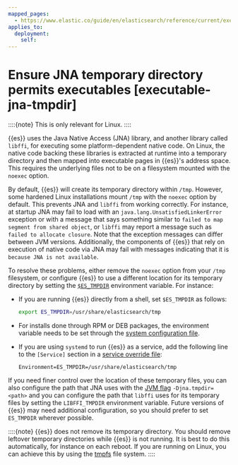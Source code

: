 ```yaml
---
mapped_pages:
  - https://www.elastic.co/guide/en/elasticsearch/reference/current/executable-jna-tmpdir.html
applies_to:
  deployment:
    self:
---
```


# Ensure JNA temporary directory permits executables [executable-jna-tmpdir]

::::{note} 
This is only relevant for Linux.
::::


{{es}} uses the Java Native Access (JNA) library, and another library called `libffi`, for executing some platform-dependent native code. On Linux, the native code backing these libraries is extracted at runtime into a temporary directory and then mapped into executable pages in {{es}}'s address space. This requires the underlying files not to be on a filesystem mounted with the `noexec` option.

By default, {{es}} will create its temporary directory within `/tmp`. However, some hardened Linux installations mount `/tmp` with the `noexec` option by default. This prevents JNA and `libffi` from working correctly. For instance, at startup JNA may fail to load with an `java.lang.UnsatisfiedLinkerError` exception or with a message that says something similar to `failed to map segment from shared object`, or `libffi` may report a message such as `failed to allocate closure`. Note that the exception messages can differ between JVM versions. Additionally, the components of {{es}} that rely on execution of native code via JNA may fail with messages indicating that it is `because JNA is not available`.

To resolve these problems, either remove the `noexec` option from your `/tmp` filesystem, or configure {{es}} to use a different location for its temporary directory by setting the [`$ES_TMPDIR`](important-settings-configuration.md#es-tmpdir) environment variable. For instance:

* If you are running {{es}} directly from a shell, set `$ES_TMPDIR` as follows:

    ```sh
    export ES_TMPDIR=/usr/share/elasticsearch/tmp
    ```

* For installs done through RPM or DEB packages, the environment variable needs to be set through the [system configuration file](setting-system-settings.md#sysconfig).
* If you are using `systemd` to run {{es}} as a service, add the following line to the `[Service]` section in a [service override file](setting-system-settings.md#systemd):

    ```text
    Environment=ES_TMPDIR=/usr/share/elasticsearch/tmp
    ```


If you need finer control over the location of these temporary files, you can also configure the path that JNA uses with the [JVM flag](asciidocalypse://docs/elasticsearch/docs/reference/elasticsearch/jvm-settings.md#set-jvm-options) `-Djna.tmpdir=<path>` and you can configure the path that `libffi` uses for its temporary files by setting the `LIBFFI_TMPDIR` environment variable. Future versions of {{es}} may need additional configuration, so you should prefer to set `ES_TMPDIR` wherever possible.

::::{note} 
{{es}} does not remove its temporary directory. You should remove leftover temporary directories while {{es}} is not running. It is best to do this automatically, for instance on each reboot. If you are running on Linux, you can achieve this by using the [tmpfs](https://www.kernel.org/doc/html/latest/filesystems/tmpfs.md) file system.
::::


